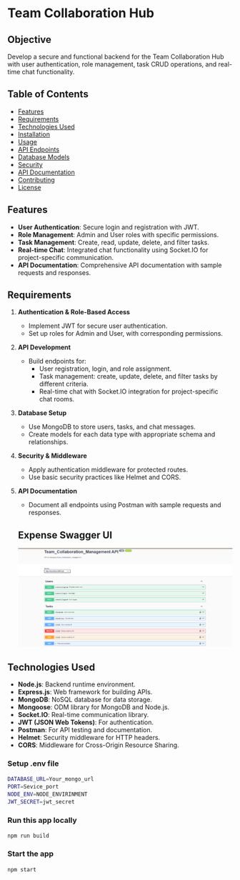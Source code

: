 # Team Collaboration Hub

## Objective
Develop a secure and functional backend for the Team Collaboration Hub with user authentication, role management, task CRUD operations, and real-time chat functionality.

## Table of Contents
- [Features](#features)
- [Requirements](#requirements)
- [Technologies Used](#technologies-used)
- [Installation](#installation)
- [Usage](#usage)
- [API Endpoints](#api-endpoints)
- [Database Models](#database-models)
- [Security](#security)
- [API Documentation](#api-documentation)
- [Contributing](#contributing)
- [License](#license)

## Features
- **User Authentication**: Secure login and registration with JWT.
- **Role Management**: Admin and User roles with specific permissions.
- **Task Management**: Create, read, update, delete, and filter tasks.
- **Real-time Chat**: Integrated chat functionality using Socket.IO for project-specific communication.
- **API Documentation**: Comprehensive API documentation with sample requests and responses.

## Requirements
1. **Authentication & Role-Based Access**
   - Implement JWT for secure user authentication.
   - Set up roles for Admin and User, with corresponding permissions.
   
2. **API Development**
   - Build endpoints for:
     - User registration, login, and role assignment.
     - Task management: create, update, delete, and filter tasks by different criteria.
     - Real-time chat with Socket.IO integration for project-specific chat rooms.

3. **Database Setup**
   - Use MongoDB to store users, tasks, and chat messages.
   - Create models for each data type with appropriate schema and relationships.

4. **Security & Middleware**
   - Apply authentication middleware for protected routes.
   - Use basic security practices like Helmet and CORS.

5. **API Documentation**
   - Document all endpoints using Postman with sample requests and responses.


   ## Expense Swagger UI
   
   ![Expense Dashboard](./images/team1.png)
   <br>
   

## Technologies Used
- **Node.js**: Backend runtime environment.
- **Express.js**: Web framework for building APIs.
- **MongoDB**: NoSQL database for data storage.
- **Mongoose**: ODM library for MongoDB and Node.js.
- **Socket.IO**: Real-time communication library.
- **JWT (JSON Web Tokens)**: For authentication.
- **Postman**: For API testing and documentation.
- **Helmet**: Security middleware for HTTP headers.
- **CORS**: Middleware for Cross-Origin Resource Sharing.

### Setup .env file

```bash
DATABASE_URL=Your_mongo_url
PORT=Sevice_port
NODE_ENV=NODE_ENVIRINMENT
JWT_SECRET=jwt_secret
```

### Run this app locally

```shell
npm run build
```

### Start the app

```shell
npm start
```
